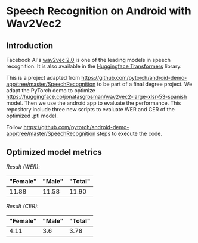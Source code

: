 # Speech Recognition on Android with Wav2Vec2

## Introduction

Facebook AI's [wav2vec 2.0](https://github.com/pytorch/fairseq/tree/master/examples/wav2vec) is one of the leading models in speech recognition. It is also available in the [Huggingface Transformers](https://github.com/huggingface/transformers) library.

This is a project adapted from https://github.com/pytorch/android-demo-app/tree/master/SpeechRecognition to be part of a final degree project. We adapt the PyTorch demo to optimize https://huggingface.co/jonatasgrosman/wav2vec2-large-xlsr-53-spanish model. Then we use the android app to evaluate the performance. This repository include three new scripts to evaluate WER and CER of the optimized .ptl model.

Follow https://github.com/pytorch/android-demo-app/tree/master/SpeechRecognition steps to execute the code.

## Optimized model metrics

*Result (WER)*:

| "Female" | "Male" | "Total" |
|---|---|---|
| 11.88 | 11.58 | 11.90 |

*Result (CER)*:

| "Female" | "Male" | "Total" |
|---|---|---|
| 4.11 | 3.6 | 3.78 |
